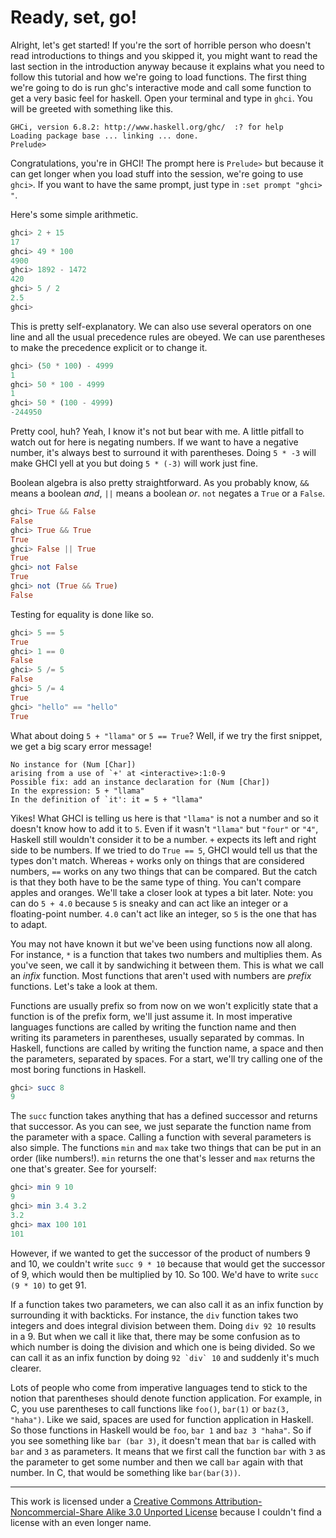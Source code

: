 # Ready, set, go!

Alright, let's get started! If you're the sort of horrible person who doesn't
read introductions to things and you skipped it, you might want to read the last
section in the introduction anyway because it explains what you need to follow
this tutorial and how we're going to load functions. The first thing we're going
to do is run ghc's interactive mode and call some function to get a very basic
feel for haskell. Open your terminal and type in `ghci`. You will be greeted
with something like this. 

```text
GHCi, version 6.8.2: http://www.haskell.org/ghc/  :? for help  
Loading package base ... linking ... done.  
Prelude>  
```

Congratulations, you're in GHCI! The prompt here is `Prelude>` but because it
can get longer when you load stuff into the session, we're going to use `ghci>`.
If you want to have the same prompt, just type in `:set prompt "ghci> "`.

Here's some simple arithmetic. 

```haskell
ghci> 2 + 15  
17  
ghci> 49 * 100  
4900  
ghci> 1892 - 1472  
420  
ghci> 5 / 2  
2.5  
ghci>  
```

This is pretty self-explanatory. We can also use several operators on one line
and all the usual precedence rules are obeyed. We can use parentheses to make
the precedence explicit or to change it.

```haskell
ghci> (50 * 100) - 4999  
1  
ghci> 50 * 100 - 4999  
1  
ghci> 50 * (100 - 4999)  
-244950  
```

Pretty cool, huh? Yeah, I know it's not but bear with me. A little pitfall to
watch out for here is negating numbers. If we want to have a negative number,
it's always best to surround it with parentheses. Doing `5 * -3` will make GHCI
yell at you but doing `5 * (-3)` will work just fine. 

Boolean algebra is also pretty straightforward. As you probably know, `&&` means
a boolean _and_, `||` means a boolean _or_. `not` negates a `True` or a `False`.


```haskell
ghci> True && False  
False  
ghci> True && True  
True  
ghci> False || True  
True   
ghci> not False  
True  
ghci> not (True && True)  
False
```

Testing for equality is done like so. 

 ```haskell
ghci> 5 == 5  
True  
ghci> 1 == 0  
False  
ghci> 5 /= 5  
False  
ghci> 5 /= 4  
True  
ghci> "hello" == "hello"  
True   
```

What about doing `5 + "llama"` or `5 == True`? Well, if we try the first
snippet, we get a big scary error message!

```text
No instance for (Num [Char])  
arising from a use of `+' at <interactive>:1:0-9  
Possible fix: add an instance declaration for (Num [Char])  
In the expression: 5 + "llama"  
In the definition of `it': it = 5 + "llama"   
```

Yikes! What GHCI is telling us here is that `"llama"` is not a number and so it
doesn't know how to add it to `5`. Even if it wasn't `"llama"` but `"four"` or
`"4"`, Haskell still wouldn't consider it to be a number. `+` expects its left
and right side to be numbers. If we tried to do `True == 5`, GHCI would tell us
that the types don't match. Whereas `+` works only on things that are considered
numbers, `==` works on any two things that can be compared. But the catch is
that they both have to be the same type of thing. You can't compare apples and
oranges. We'll take a closer look at types a bit later. Note: you can do `5 +
4.0` because `5` is sneaky and can act like an integer or a floating-point
number. `4.0` can't act like an integer, so `5` is the one that has to adapt. 

You may not have known it but we've been using functions now all along. For
instance, `*` is a function that takes two numbers and multiplies them. As
you've seen, we call it by sandwiching it between them. This is what we call an
_infix_ function. Most functions that aren't used with numbers are _prefix_
functions. Let's take a look at them. 

Functions are usually prefix so from now on we won't explicitly state that a
function is of the prefix form, we'll just assume it. In most imperative
languages functions are called by writing the function name and then writing its
parameters in parentheses, usually separated by commas. In Haskell, functions
are called by writing the function name, a space and then the parameters,
separated by spaces. For a start, we'll try calling one of the most boring
functions in Haskell. 

```haskell
ghci> succ 8  
9   
```

The `succ` function takes anything that has a defined successor and returns that
successor. As you can see, we just separate the function name from the parameter
with a space. Calling a function with several parameters is also simple. The
functions `min` and `max` take two things that can be put in an order (like
numbers!). `min` returns the one that's lesser and `max` returns the one that's
greater. See for yourself: 

```haskell
ghci> min 9 10  
9  
ghci> min 3.4 3.2  
3.2  
ghci> max 100 101  
101   
```

However, if we wanted to get the successor of the product of numbers 9 and 10,
we couldn't write `succ 9 * 10` because that would get the successor of 9, which
would then be multiplied by 10. So 100. We'd have to write `succ (9 * 10)` to
get 91. 

If a function takes two parameters, we can also call it as an infix function by
surrounding it with backticks. For instance, the `div` function takes two
integers and does integral division between them. Doing `div 92 10` results in 
a 9. But when we call it like that, there may be some confusion as to which number
is doing the division and which one is being divided. So we can call it as an
infix function by doing ``92 `div` 10`` and suddenly it's much clearer. 

Lots of people who come from imperative languages tend to stick to the notion
that parentheses should denote function application. For example, in C, you use
parentheses to call functions like `foo()`, `bar(1)` or `baz(3, "haha")`. Like
we said, spaces are used for function application in Haskell. So those functions
in Haskell would be `foo`, `bar 1` and `baz 3 "haha"`. So if you see something
like `bar (bar 3)`, it doesn't mean that `bar` is called with `bar` and `3` as
parameters. It means that we first call the function `bar` with `3` as the
parameter to get some number and then we call `bar` again with that number. In
C, that would be something like `bar(bar(3))`.


---
This work is licensed under a [Creative Commons Attribution-Noncommercial-Share
Alike 3.0 Unported License](https://creativecommons.org/licenses/by-nc-sa/3.0/)
because I couldn't find a license with an even longer name. 